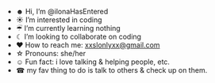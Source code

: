 - ☻ Hi, I’m @ilonaHasEntered
- ☀︎ I’m interested in coding
- ☔︎ I’m currently learning nothing
- ☾ I’m looking to collaborate on coding
- ♥︎ How to reach me: xxslonlyxx@gmail.com
- ☆ Pronouns: she/her
- ☺︎ Fun fact: i love talking & helping people, etc.
- ☎︎ my fav thing to do is talk to others & check up on them.
<!---
ilonaHasEntered/ilona 
--->
